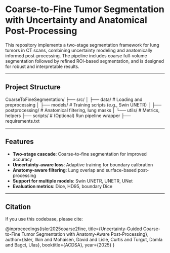 # Coarse-to-Fine Tumor Segmentation with Uncertainty and Anatomical Post-Processing

This repository implements a two-stage segmentation framework for lung tumors in CT scans, combining uncertainty modeling and anatomically informed post-processing. The pipeline includes coarse full-volume segmentation followed by refined ROI-based segmentation, and is designed for robust and interpretable results.

---

## Project Structure

CoarseToFineSegmentation/
├── src/
│ ├── data/ # Loading and preprocessing
│ ├── models/ # Training scripts (e.g., Swin UNETR)
│ ├── postprocessing/ # Anatomical filtering, lung masks
│ └── utils/ # Metrics, helpers
├── scripts/ # (Optional) Run pipeline wrapper
├── requirements.txt

---

## Features

- **Two-stage cascade**: Coarse-to-fine segmentation for improved accuracy
- **Uncertainty-aware loss**: Adaptive training for boundary calibration
- **Anatomy-aware filtering**: Lung overlap and surface-based post-processing
- **Support for multiple models**: Swin UNETR, UNETR, UNet
- **Evaluation metrics**: Dice, HD95, boundary Dice

---

## Citation

If you use this codebase, please cite:

@inproceedings{isler2025coarse2fine,
  title={Uncertainty-Guided Coarse-to-Fine Tumor Segmentation with Anatomy-Aware Post-Processing},
  author={Isler, Ilkin and Mohaisen, David and Lisle, Curtis and Turgut, Damla and Bagci, Ulas},
  booktitle={ACDSA},
  year={2025}
}
